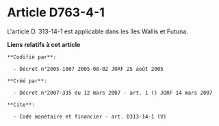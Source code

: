 # Article D763-4-1

L'article D. 313-14-1 est applicable dans les îles Wallis et Futuna.

**Liens relatifs à cet article**

	**Codifié par**:

	  - Décret n°2005-1007 2005-08-02 JORF 25 août 2005

	**Créé par**:

	  - Décret n°2007-335 du 12 mars 2007 - art. 1 () JORF 14 mars 2007

	**Cite**:

	  - Code monétaire et financier - art. D313-14-1 (V)
